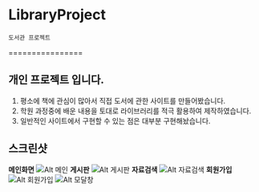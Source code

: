 # LibraryProject

    도서관 프로젝트
   ================
   
   개인 프로젝트 입니다.
   -------------------
  1. 평소에 책에 관심이 많아서 직접 도서에 관한 사이트를 만들어봤습니다.
  2. 학원 과정중에 배운 내용을 토대로 라이브러리를 적극 활용하여 제작하였습니다.
  3. 일반적인 사이트에서 구현할 수 있는 점은 대부분 구현해놨습니다.
   
   스크린샷
   ------------------
   <Strong>메인화면</Strong>
   ![Alt 메인](https://user-images.githubusercontent.com/53854831/70104847-b0715b80-1682-11ea-94db-87c6fb72c566.png)
   <Strong>게시판</Strong>
   ![Alt 게시판](https://user-images.githubusercontent.com/53854831/70104878-c2eb9500-1682-11ea-8012-c144b165487b.png)
   <Strong>자료검색</Strong>
   ![Alt 자료검색](https://user-images.githubusercontent.com/53854831/70104891-c97a0c80-1682-11ea-8164-a345d58c9131.png)
   <Strong>회원가입</Strong>
   ![Alt 회원가입](https://user-images.githubusercontent.com/53854831/70104904-d0a11a80-1682-11ea-90d7-9c4f9ad1e4c5.png)
   <Strong></Strong>
   ![Alt 모달창](https://user-images.githubusercontent.com/53854831/70104920-d5fe6500-1682-11ea-93e8-bbdd706f0be5.png)
   
